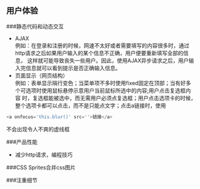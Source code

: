 用户体验
------
###静态代码和动态交互
* AJAX<br>
例如：在登录和注册的时候，网速不太好或者需要填写的内容很多时，通过http请求之后如果用户输入的某个信息不正确，用户便要重新填写全部的信息，
这样就可能导致丧失一些用户。因此，使用AJAX异步请求之后，用户输入完信息就可以看到提示是否正确输入信息。<br>
* 页面显示（网页结构）<br>
例如：表单显示隔行变色；当菜单项不多时使用fixed固定在顶部；当有好多个可选项时使用鼠标悬停示意用户当前鼠标所选中的内容;用户点击复选框内容
时，复选框能被选中，而无需用户必须点复选框；用户点击选项卡的时候，整个选项卡都可以点击，而不是只能点文字；点击a链接时，使用
```js
<a onfocus='this.blur()' src=''>链接</a>
```
不会出现令人不爽的虚线框<br>

###产品性能
* 减少http请求，编程技巧<br>

###CSS Sprites合并css图片<br>

###注重细节<br>
